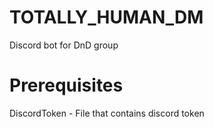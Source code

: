 # TOTALLY_HUMAN_DM
Discord bot for DnD group

# Prerequisites
DiscordToken - File that contains discord token
